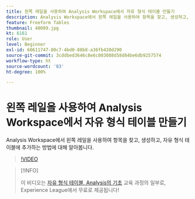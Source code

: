 ```yaml
---
title: 왼쪽 레일을 사용하여 Analysis Workspace에서 자유 형식 테이블 만들기
description: Analysis Workspace에서 왼쪽 레일을 사용하여 항목을 찾고, 생성하고, 자유 형식 테이블에 추가하는 방법에 대해 알아봅니다.
feature: Freeform Tables
thumbnail: 40089.jpg
kt: 6161
role: User
level: Beginner
exl-id: 60611747-80c7-4bd0-88b8-a36fb420d290
source-git-commit: 3cddbed3646c8e6c003088d58d84be6db9257574
workflow-type: ht
source-wordcount: '83'
ht-degree: 100%

---
```


# 왼쪽 레일을 사용하여 Analysis Workspace에서 자유 형식 테이블 만들기

Analysis Workspace에서 왼쪽 레일을 사용하여 항목을 찾고, 생성하고, 자유 형식 테이블에 추가하는 방법에 대해 알아봅니다.

>[!VIDEO](https://video.tv.adobe.com/v/40089/?quality=12&learn=on)

>[!INFO]
>
> 이 비디오는 [자유 형식 테이블, Analysis의 기초](https://experienceleague.adobe.com/?recommended=Analytics-U-1-2020.3) 교육 과정의 일부로, Experience League에서 무료로 제공됩니다!
